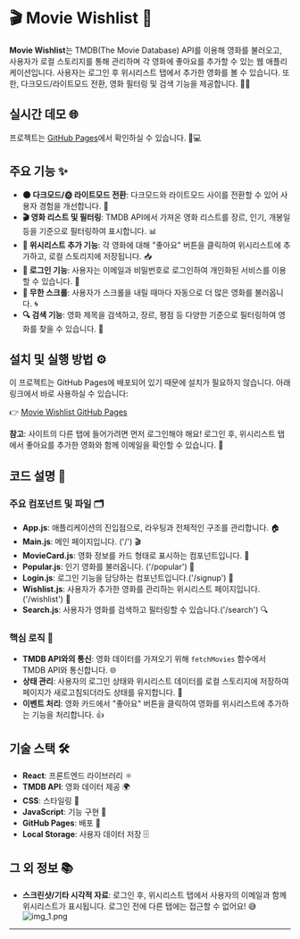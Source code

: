 # 🎬 Movie Wishlist 🎥

**Movie Wishlist**는 TMDB(The Movie Database) API를 이용해 영화를 불러오고, 사용자가 로컬 스토리지를 통해 관리하며 각 영화에 좋아요를 추가할 수 있는 웹 애플리케이션입니다. 사용자는 로그인 후 위시리스트 탭에서 추가한 영화를 볼 수 있습니다. 또한, 다크모드/라이트모드 전환, 영화 필터링 및 검색 기능을 제공합니다. 🌙✨

## 실시간 데모 🌐
프로젝트는 [GitHub Pages](https://ryuha0o0.github.io/movie-wishlist2/)에서 확인하실 수 있습니다. 📱💻

## 주요 기능 ✨
- **🌑 다크모드/🌞 라이트모드 전환**: 다크모드와 라이트모드 사이를 전환할 수 있어 사용자 경험을 개선합니다. 👀
- **🎬 영화 리스트 및 필터링**: TMDB API에서 가져온 영화 리스트를 장르, 인기, 개봉일 등을 기준으로 필터링하여 표시합니다. 📊
- **💖 위시리스트 추가 기능**: 각 영화에 대해 "좋아요" 버튼을 클릭하여 위시리스트에 추가하고, 로컬 스토리지에 저장됩니다. 📥
- **🔐 로그인 기능**: 사용자는 이메일과 비밀번호로 로그인하여 개인화된 서비스를 이용할 수 있습니다. 👤
- **📜 무한 스크롤**: 사용자가 스크롤을 내릴 때마다 자동으로 더 많은 영화를 불러옵니다. 🌀
- **🔍 검색 기능**: 영화 제목을 검색하고, 장르, 평점 등 다양한 기준으로 필터링하여 영화를 찾을 수 있습니다. 🔎

## 설치 및 실행 방법 ⚙️
이 프로젝트는 GitHub Pages에 배포되어 있기 때문에 설치가 필요하지 않습니다. 아래 링크에서 바로 사용하실 수 있습니다:

👉 [Movie Wishlist GitHub Pages](https://ryuha0o0.github.io/movie-wishlist2/)

**참고**: 사이트의 다른 탭에 들어가려면 먼저 로그인해야 해요! 로그인 후, 위시리스트 탭에서 좋아요를 추가한 영화와 함께 이메일을 확인할 수 있습니다. 📧

## 코드 설명 📝
### 주요 컴포넌트 및 파일 🗂️
- **App.js**: 애플리케이션의 진입점으로, 라우팅과 전체적인 구조를 관리합니다. 🏠
- **Main.js**: 메인 페이지입니다. ('/') 🎬
- **MovieCard.js**: 영화 정보를 카드 형태로 표시하는 컴포넌트입니다. 🎴
- **Popular.js**: 인기 영화를 불러옵니다. ('/popular') 🌟
- **Login.js**: 로그인 기능을 담당하는 컴포넌트입니다.('/signup') 🔑
- **Wishlist.js**: 사용자가 추가한 영화를 관리하는 위시리스트 페이지입니다.('/wishlist') 💖
- **Search.js**: 사용자가 영화를 검색하고 필터링할 수 있습니다.('/search') 🔍

### 핵심 로직 🔑
- **TMDB API와의 통신**: 영화 데이터를 가져오기 위해 `fetchMovies` 함수에서 TMDB API와 통신합니다. 🌐
- **상태 관리**: 사용자의 로그인 상태와 위시리스트 데이터를 로컬 스토리지에 저장하여 페이지가 새로고침되더라도 상태를 유지합니다. 🔄
- **이벤트 처리**: 영화 카드에서 "좋아요" 버튼을 클릭하여 영화를 위시리스트에 추가하는 기능을 처리합니다. 👍

## 기술 스택 🛠️
- **React**: 프론트엔드 라이브러리 ⚛️
- **TMDB API**: 영화 데이터 제공 🌍
- **CSS**: 스타일링 🎨
- **JavaScript**: 기능 구현 🔧
- **GitHub Pages**: 배포 📡
- **Local Storage**: 사용자 데이터 저장 🗄️

## 그 외 정보 📚
- **스크린샷/기타 시각적 자료**: 로그인 후, 위시리스트 탭에서 사용자의 이메일과 함께 위시리스트가 표시됩니다. 로그인 전에 다른 탭에는 접근할 수 없어요! 😅
![img_1.png](img_1.png)
---